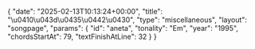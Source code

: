 {
    "date": "2025-02-13T10:13:24+00:00",
    "title": "\u0410\u043d\u0435\u0442\u0430",
    "type": "miscellaneous",
    "layout": "songpage",
    "params": {
        "id": "aneta",
        "tonality": "Em",
        "year": "1995",
        "chordsStartAt": 79,
        "textFinishAtLine": 32
    }
}